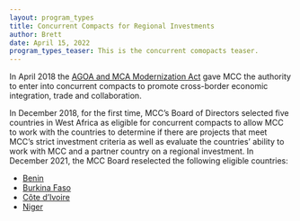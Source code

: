 ```yaml
---
layout: program_types
title: Concurrent Compacts for Regional Investments
author: Brett
date: April 15, 2022
program_types_teaser: This is the concurrent comopacts teaser.
---
```

In April 2018 the [AGOA and MCA Modernization Act](http://www.mcc.gov/initiatives/initiative/african-growth-opportunity-act-agoa) gave MCC the authority to enter into concurrent compacts to promote cross-border economic integration, trade and collaboration.

In December 2018, for the first time, MCC’s Board of Directors selected five countries in West Africa as eligible for concurrent compacts to allow MCC to work with the countries to determine if there are projects that meet MCC’s strict investment criteria as well as evaluate the countries’ ability to work with MCC and a partner country on a regional investment. In December 2021, the MCC Board reselected the following eligible countries:

* [Benin](https://www.mcc.gov/where-we-work/country/benin)
* [Burkina Faso](https://www.mcc.gov/where-we-work/country/burkina-faso)
* [Côte d’Ivoire](https://www.mcc.gov/where-we-work/country/cote-divoire)
* [Niger](https://www.mcc.gov/where-we-work/country/niger)